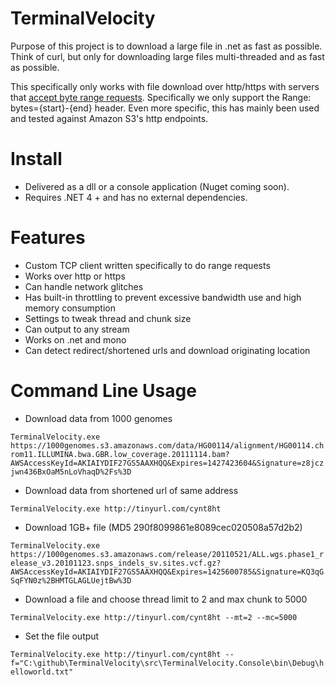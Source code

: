 TerminalVelocity
================

Purpose of this project is to download a large file in .net as fast as possible. Think of curl, but only for downloading large files multi-threaded and as fast as possible.

 This specifically only works with file download over http/https with servers that [accept byte range requests](http://www.w3.org/Protocols/rfc2616/rfc2616-sec14.html). Specifically we only support the Range: bytes={start}-{end} header.  Even more specific, this has mainly been used and tested against Amazon S3's http endpoints.

# Install #

- Delivered as a dll or a console application (Nuget coming soon).  
- Requires .NET 4 + and has no external dependencies.

# Features #


- Custom TCP client written specifically to do range requests
- Works over http or https
- Can handle network glitches
- Has built-in throttling to prevent excessive bandwidth use and high memory consumption
- Settings to tweak thread and chunk size
- Can output to any stream
- Works on .net and mono
- Can detect redirect/shortened urls and download originating location

# Command Line Usage #

- Download data from 1000 genomes

`TerminalVelocity.exe https://1000genomes.s3.amazonaws.com/data/HG00114/alignment/HG00114.chrom11.ILLUMINA.bwa.GBR.low_coverage.20111114.bam?AWSAccessKeyId=AKIAIYDIF27GS5AAXHQQ&Expires=1427423604&Signature=z8jczjwn436BxOaM5nLoVhaqD%2Fs%3D`

- Download data from shortened url of same address

`TerminalVelocity.exe http://tinyurl.com/cynt8ht`


- Download 1GB+ file (MD5 290f8099861e8089cec020508a57d2b2)

`TerminalVelocity.exe https://1000genomes.s3.amazonaws.com/release/20110521/ALL.wgs.phase1_release_v3.20101123.snps_indels_sv.sites.vcf.gz?AWSAccessKeyId=AKIAIYDIF27GS5AAXHQQ&Expires=1425600785&Signature=KQ3qGSqFYN0z%2BHMTGLAGLUejtBw%3D`

- Download a file and choose thread limit to 2 and max chunk to 5000

`TerminalVelocity.exe http://tinyurl.com/cynt8ht --mt=2 --mc=5000`

- Set the file output

`TerminalVelocity.exe http://tinyurl.com/cynt8ht --f="C:\github\TerminalVelocity\src\TerminalVelocity.Console\bin\Debug\helloworld.txt" `







